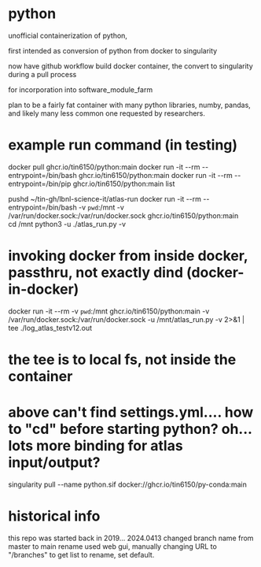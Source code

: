 # python

unofficial 
containerization of python,

first intended as conversion of python from docker to singularity

now have github workflow build docker container, the convert to singularity during a pull process

for incorporation into software_module_farm


plan to be a fairly fat container with many python libraries, numby, pandas, and likely many less common one requested by researchers.




# example run command (in testing)

docker pull          ghcr.io/tin6150/python:main
docker run -it --rm  --entrypoint=/bin/bash ghcr.io/tin6150/python:main
docker run -it --rm  --entrypoint=/bin/pip  ghcr.io/tin6150/python:main list


pushd ~/tin-gh/lbnl-science-it/atlas-run
docker run -it --rm --entrypoint=/bin/bash -v `pwd`:/mnt  -v /var/run/docker.sock:/var/run/docker.sock   ghcr.io/tin6150/python:main   
	cd /mnt
	python3 -u ./atlas_run.py -v


# invoking docker from inside docker, passthru, not exactly dind (docker-in-docker)
docker run -it --rm  -v `pwd`:/mnt ghcr.io/tin6150/python:main -v /var/run/docker.sock:/var/run/docker.sock  -u /mnt/atlas_run.py -v 2>&1 | tee ./log_atlas_testv12.out 
# the tee is to local fs, not inside the container
# above can't find settings.yml.... how to "cd" before starting python?  oh... lots more binding for atlas input/output?



singularity pull --name python.sif docker://ghcr.io/tin6150/py-conda:main



# historical info

this repo was started back in 2019... 
2024.0413 changed branch name from master to main
rename used web gui, manually changing URL to "/branches" to get list to rename, set default.


